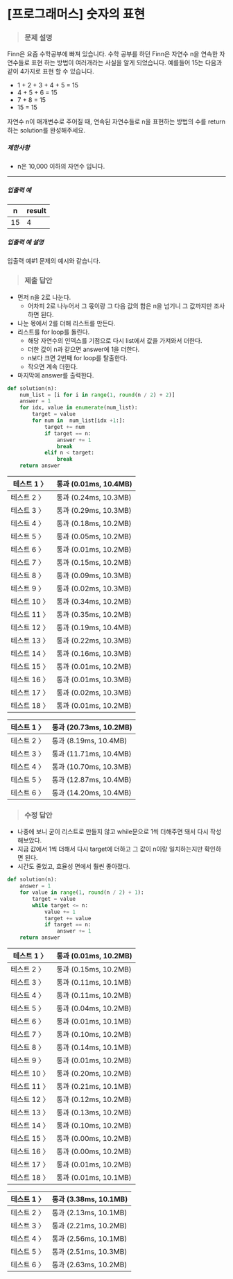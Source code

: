 # [프로그래머스] 숫자의 표현

> ### 문제 설명

Finn은 요즘 수학공부에 빠져 있습니다. 수학 공부를 하던 Finn은 자연수 n을 연속한 자연수들로 표현 하는 방법이 여러개라는 사실을 알게 되었습니다. 예를들어 15는 다음과 같이 4가지로 표현 할 수 있습니다.

- 1 + 2 + 3 + 4 + 5 = 15
- 4 + 5 + 6 = 15
- 7 + 8 = 15
- 15 = 15

자연수 n이 매개변수로 주어질 때, 연속된 자연수들로 n을 표현하는 방법의 수를 return하는 solution를 완성해주세요.

##### 제한사항

- n은 10,000 이하의 자연수 입니다.

------

##### 입출력 예

| n    | result |
| ---- | ------ |
| 15   | 4      |

##### 입출력 예 설명

입출력 예#1
문제의 예시와 같습니다.

> ### 제출 답안

- 먼저 n을 2로 나눈다.
  - 어차피 2로 나누어서 그 몫이랑 그 다음 값의 합은 n을 넘기니 그 값까지만 조사하면 된다.
- 나눈 몫에서 2를 더해 리스트를 만든다.
- 리스트를 for loop를 돌린다.
  - 해당 자연수의 인덱스를 기점으로 다시 list에서 값을 가져와서 더한다.
  - 더한 값이 n과 같으면 answer에 1을 더한다.
  - n보다 크면 2번째 for loop를 탈출한다.
  - 작으면 계속 더한다.
- 마지막에 answer를 출력한다.

```python
def solution(n):
    num_list = [i for i in range(1, round(n / 2) + 2)]
    answer = 1
    for idx, value in enumerate(num_list):
        target = value
        for num in  num_list[idx +1:]:
            target += num
            if target == n:
                answer += 1
                break
            elif n < target:
                break
    return answer
```

| 테스트 1 〉  | 통과 (0.01ms, 10.4MB) |
| ------------ | --------------------- |
| 테스트 2 〉  | 통과 (0.24ms, 10.3MB) |
| 테스트 3 〉  | 통과 (0.29ms, 10.3MB) |
| 테스트 4 〉  | 통과 (0.18ms, 10.2MB) |
| 테스트 5 〉  | 통과 (0.05ms, 10.2MB) |
| 테스트 6 〉  | 통과 (0.01ms, 10.2MB) |
| 테스트 7 〉  | 통과 (0.15ms, 10.2MB) |
| 테스트 8 〉  | 통과 (0.09ms, 10.3MB) |
| 테스트 9 〉  | 통과 (0.02ms, 10.3MB) |
| 테스트 10 〉 | 통과 (0.34ms, 10.2MB) |
| 테스트 11 〉 | 통과 (0.35ms, 10.2MB) |
| 테스트 12 〉 | 통과 (0.19ms, 10.4MB) |
| 테스트 13 〉 | 통과 (0.22ms, 10.3MB) |
| 테스트 14 〉 | 통과 (0.16ms, 10.3MB) |
| 테스트 15 〉 | 통과 (0.01ms, 10.2MB) |
| 테스트 16 〉 | 통과 (0.01ms, 10.3MB) |
| 테스트 17 〉 | 통과 (0.02ms, 10.3MB) |
| 테스트 18 〉 | 통과 (0.01ms, 10.2MB) |

| 테스트 1 〉 | 통과 (20.73ms, 10.2MB) |
| ----------- | ---------------------- |
| 테스트 2 〉 | 통과 (8.19ms, 10.4MB)  |
| 테스트 3 〉 | 통과 (11.71ms, 10.4MB) |
| 테스트 4 〉 | 통과 (10.70ms, 10.3MB) |
| 테스트 5 〉 | 통과 (12.87ms, 10.4MB) |
| 테스트 6 〉 | 통과 (14.20ms, 10.4MB) |

> ### 수정 답안

- 나중에 보니 굳이 리스트로 만들지 않고 while문으로 1씩 더해주면 돼서 다시 작성해보았다.
- 지금 값에서 1씩 더해서 다시 target에 더하고 그 값이 n이랑 일치하는지만 확인하면 된다.
- 시간도 줄었고, 효율성 면에서 훨씬 좋아졌다.

```python
def solution(n):
    answer = 1
    for value in range(1, round(n / 2) + 1):
        target = value
        while target <= n:
            value += 1
            target += value
            if target == n:
                answer += 1
    return answer
```

| 테스트 1 〉  | 통과 (0.01ms, 10.2MB) |
| ------------ | --------------------- |
| 테스트 2 〉  | 통과 (0.15ms, 10.2MB) |
| 테스트 3 〉  | 통과 (0.11ms, 10.1MB) |
| 테스트 4 〉  | 통과 (0.11ms, 10.2MB) |
| 테스트 5 〉  | 통과 (0.04ms, 10.2MB) |
| 테스트 6 〉  | 통과 (0.01ms, 10.1MB) |
| 테스트 7 〉  | 통과 (0.10ms, 10.2MB) |
| 테스트 8 〉  | 통과 (0.14ms, 10.1MB) |
| 테스트 9 〉  | 통과 (0.01ms, 10.2MB) |
| 테스트 10 〉 | 통과 (0.20ms, 10.2MB) |
| 테스트 11 〉 | 통과 (0.21ms, 10.1MB) |
| 테스트 12 〉 | 통과 (0.12ms, 10.2MB) |
| 테스트 13 〉 | 통과 (0.13ms, 10.2MB) |
| 테스트 14 〉 | 통과 (0.10ms, 10.2MB) |
| 테스트 15 〉 | 통과 (0.00ms, 10.2MB) |
| 테스트 16 〉 | 통과 (0.00ms, 10.2MB) |
| 테스트 17 〉 | 통과 (0.01ms, 10.2MB) |
| 테스트 18 〉 | 통과 (0.01ms, 10.1MB) |

| 테스트 1 〉 | 통과 (3.38ms, 10.1MB) |
| ----------- | --------------------- |
| 테스트 2 〉 | 통과 (2.13ms, 10.1MB) |
| 테스트 3 〉 | 통과 (2.21ms, 10.2MB) |
| 테스트 4 〉 | 통과 (2.56ms, 10.1MB) |
| 테스트 5 〉 | 통과 (2.51ms, 10.3MB) |
| 테스트 6 〉 | 통과 (2.63ms, 10.2MB) |